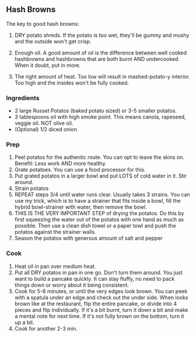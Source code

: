 ## Hash Browns

The key to good hash browns: 

1. DRY potato shreds. If the potato is too wet, they'll be gummy and mushy and the outside won't get crisp.

2. Enough oil. A good amount of oil is the difference between well cooked hashbrowns and hashbrowns that are both burnt AND undercooked. When it doubt, put in more. 

3. The right amount of heat. Too low will result in mashed-potato-y interior. Too high and the insides won't be fully cooked.

### Ingredients

* 2 large Russet Potatos (baked potato sized) or 3-5 smaller potatos. 
* 3 tablespoons oil with high smoke point. This means canola, rapeseed, veggie oil. NOT olive oil.
* (Optional) 1/2 diced onion

### Prep

1. Peel potatos for the authentic route. You can opt to leave the skins on. Benefit: Less work AND more healthy. 
2. Grate potatoes. You can use a food processor for this. 
3. Put grated potatos in a larger bowl and put LOTS of cold water in it. Stir around. 
4. Strain potatos 
5. REPEAT steps 3/4 until water runs clear. Usually takes 3 strains. You can use my trick, which is to have a strainer that fits inside a bowl, fill the hybrid bowl-strainer with water, then remove the bowl.
6. THIS IS THE VERY IMPORTANT STEP of drying the potatos. Do this by first squeezing the water out of the potatos with one hand as much as possible. Then use a clean dish towel or a paper towl and push the potatos against the strainer walls. 
7. Season the potatos with generous amount of salt and pepper

### Cook

1. Heat oil in pan over medium heat. 
2. Put all DRY potatos in pan in one go. Don't turn them around. You just want to build a pancake quickly. It can stay fluffy, no need to pack things down or worry about it being consistent. 
3. Cook for 5-8 minutes, or until the very edges look brown. You can peek with a spatula under an edge and check out the under side. When looks brown like at the restaurant, flip the entire pancake, or divide into 4 pieces and flip individually. If it's a bit burnt, turn it down a bit and make a mental note for next time. If it's not fully brown on the bottom, turn it up a bit.
4. Cook for another 2-3 min.